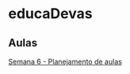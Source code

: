 # educaDevas

## Aulas

[Semana 6 - Planejamento de aulas](/Semana/Semana06%20-%20Planejamento%20de%20aulas/readme.md)